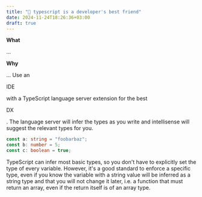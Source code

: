 ```yaml
---
title: "💾 typescript is a developer's best friend"
date: 2024-11-24T18:26:36+03:00
draft: true
---
```


**What**

...

**Why**

...
Use an <p class="tooltip" data-title="integrated development environment">IDE</p> with a TypeScript language server extension for the best <p class="tooltip" data-title="foobar">DX</p>. The language server will infer the types as you write and intellisense will suggest the relevant types for you.

```ts
const a: string = "foobarbaz";
const b: number = 5;
const c: boolean = true;
````

TypeScript can infer most basic types, so you don't have to explicitly set the type of every variable. However, it's a good standard to enforce a specific type, even if you know the variable with a string value will be inferred as a string type and that you will not change it later, i.e. a function that must return an array, even if the return itself is of an array type.
